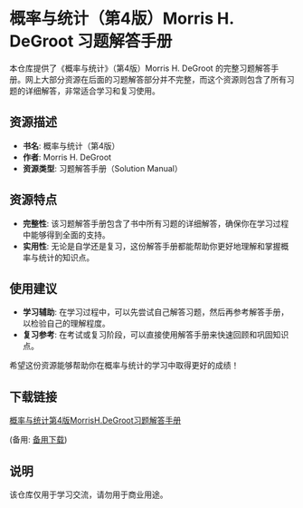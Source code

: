 # 概率与统计（第4版）Morris H. DeGroot 习题解答手册

本仓库提供了《概率与统计》（第4版）Morris H. DeGroot 的完整习题解答手册。网上大部分资源在后面的习题解答部分并不完整，而这个资源则包含了所有习题的详细解答，非常适合学习和复习使用。

## 资源描述

- **书名**: 概率与统计（第4版）
- **作者**: Morris H. DeGroot
- **资源类型**: 习题解答手册（Solution Manual）

## 资源特点

- **完整性**: 该习题解答手册包含了书中所有习题的详细解答，确保你在学习过程中能够得到全面的支持。
- **实用性**: 无论是自学还是复习，这份解答手册都能帮助你更好地理解和掌握概率与统计的知识点。

## 使用建议

- **学习辅助**: 在学习过程中，可以先尝试自己解答习题，然后再参考解答手册，以检验自己的理解程度。
- **复习参考**: 在考试或复习阶段，可以直接使用解答手册来快速回顾和巩固知识点。

希望这份资源能够帮助你在概率与统计的学习中取得更好的成绩！

## 下载链接
[概率与统计第4版MorrisH.DeGroot习题解答手册](https://pan.quark.cn/s/b34a22fe5f08) 

(备用: [备用下载](https://pan.baidu.com/s/1_i55lDS5K5Xf9d5bwicB1A?pwd=1234))

## 说明

该仓库仅用于学习交流，请勿用于商业用途。

